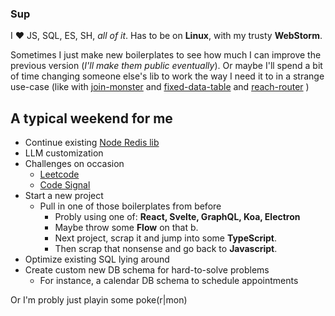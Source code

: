 ### Sup

I ❤ JS, SQL, ES, SH, *all of it*.  Has to be on **Linux**, with my trusty **WebStorm**.

Sometimes I just make new boilerplates to see how much I can improve the previous version (*I'll make them public eventually*).  Or maybe I'll spend a bit of time changing someone else's lib to work the way I need it to in a strange use-case (like with [join-monster](https://github.com/dhenson02/join-monster-cuz) and [fixed-data-table](https://github.com/dhenson02/fixed-data-table-dk2) and [reach-router](https://github.com/dhenson02/router) )

A typical weekend for me
---
- Continue existing [Node Redis lib](https://github.com/dhenson02/libredis)
- LLM customization
- Challenges on occasion
  - [Leetcode](https://leetcode.com/lacoolj/)
  - [Code Signal](https://app.codesignal.com/profile/lacoolj)
- Start a new project
  - Pull in one of those boilerplates from before
    - Probly using one of: **React, Svelte, GraphQL, Koa, Electron**
    - Maybe throw some **Flow** on that b.
    - Next project, scrap it and jump into some **TypeScript**.
    - Then scrap that nonsense and go back to **Javascript**.
- Optimize existing SQL lying around
- Create custom new DB schema for hard-to-solve problems
  - For instance, a calendar DB schema to schedule appointments

Or I'm probly just playin some poke(r|mon)
